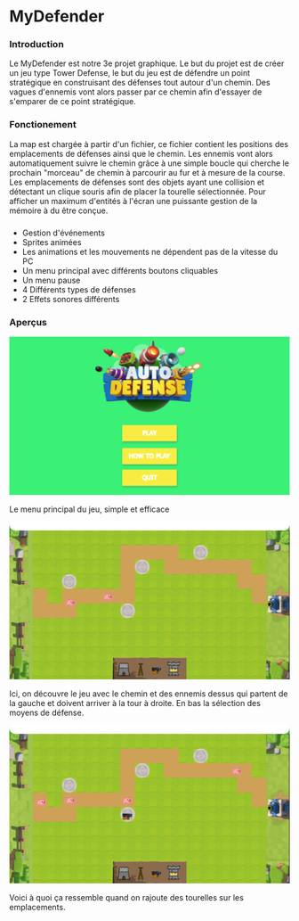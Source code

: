 # MyDefender

### Introduction

Le MyDefender est notre 3e projet graphique. Le but du projet est de créer un jeu type Tower Defense, le but du jeu est de défendre un point stratégique en construisant des défenses tout autour d'un chemin. Des vagues d'ennemis vont alors passer par ce chemin afin d'essayer de s'emparer de ce point stratégique.



### Fonctionement

La map est chargée à partir d'un fichier, ce fichier contient les positions des emplacements de défenses ainsi que le chemin. Les ennemis vont alors automatiquement suivre le chemin grâce à une simple boucle qui cherche le prochain "morceau" de chemin à parcourir au fur et à mesure de la course. Les emplacements de défenses sont des objets ayant une collision et détectant un clique souris afin de placer la tourelle sélectionnée. Pour afficher un maximum d'entités à l'écran une puissante gestion de la mémoire à du être conçue.



###

* Gestion d'événements
* Sprites animées
* Les animations et les mouvements ne dépendent pas de la vitesse du PC
* Un menu principal avec différents boutons cliquables
* Un menu pause
* 4 Différents types de défenses
* 2 Effets sonores différents

### Aperçus

![](.gitbook/assets/image.png)

Le menu principal du jeu, simple et efficace

![](<.gitbook/assets/image (3).png>)

Ici, on découvre le jeu avec le chemin et des ennemis dessus qui partent de la gauche et doivent arriver à la tour à droite. En bas la sélection des moyens de défense.

![](<.gitbook/assets/image (1).png>)

Voici à quoi ça ressemble quand on rajoute des tourelles sur les emplacements.
